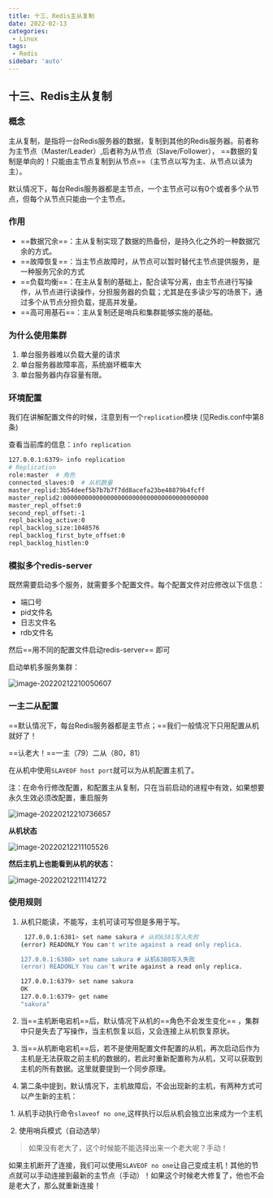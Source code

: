 ```yaml
---
title: 十三、Redis主从复制
date: 2022-02-13
categories:
 - Linux
tags:
 - Redis
sidebar: 'auto'
---
```


## 十三、Redis主从复制

### 概念

​          主从复制，是指将一台Redis服务器的数据，复制到其他的Redis服务器。前者称为主节点（Master/Leader）,后者称为从节点（Slave/Follower）， ==数据的复制是单向的！只能由主节点复制到从节点==（主节点以写为主、从节点以读为主）。

​          默认情况下，每台Redis服务器都是主节点，一个主节点可以有0个或者多个从节点，但每个从节点只能由一个主节点。

### 作用

* ==数据冗余==：主从复制实现了数据的热备份，是持久化之外的一种数据冗余的方式。
* ==故障恢复==：当主节点故障时，从节点可以暂时替代主节点提供服务，是一种服务冗余的方式
* ==负载均衡==：在主从复制的基础上，配合读写分离，由主节点进行写操作，从节点进行读操作，分担服务器的负载；尤其是在多读少写的场景下，通过多个从节点分担负载，提高并发量。
* ==高可用基石==：主从复制还是哨兵和集群能够实施的基础。

### 为什么使用集群

1. 单台服务器难以负载大量的请求
2. 单台服务器故障率高，系统崩坏概率大
3. 单台服务器内存容量有限。

### 环境配置

我们在讲解配置文件的时候，注意到有一个`replication`模块 (见Redis.conf中第8条)

查看当前库的信息：`info replication`

```bash
127.0.0.1:6379> info replication
# Replication
role:master  # 角色
connected_slaves:0  # 从机数量
master_replid:3b54deef5b7b7b7f7dd8acefa23be48879b4fcff
master_replid2:0000000000000000000000000000000000000000
master_repl_offset:0
second_repl_offset:-1
repl_backlog_active:0
repl_backlog_size:1048576
repl_backlog_first_byte_offset:0
repl_backlog_histlen:0
```

### 模拟多个redis-server

既然需要启动多个服务，就需要多个配置文件。每个配置文件对应修改以下信息：

- 端口号  
- pid文件名
- 日志文件名
- rdb文件名

然后==用不同的配置文件启动redis-server== 即可

启动单机多服务集群：

![image-20220212210050607](https://gitee.com/yishenlaoban/git-typore/raw/master/image_my/image-20220212210050607.png) 



### 一主二从配置

==默认情况下，每台Redis服务器都是主节点；==我们一般情况下只用配置从机就好了！

==认老大！==一主（79）二从（80，81）

在从机中使用`SLAVEOF host port`就可以为从机配置主机了。

注：在命令行修改配置，和配置主从复制，只在当前启动的进程中有效，如果想要永久生效必须改配置，重启服务

![image-20220212210736657](https://gitee.com/yishenlaoban/git-typore/raw/master/image_my/image-20220212210736657.png) 

**从机状态**

![image-20220212211105526](https://gitee.com/yishenlaoban/git-typore/raw/master/image_my/image-20220212211105526.png) 

**然后主机上也能看到从机的状态：**

![image-20220212211141272](https://gitee.com/yishenlaoban/git-typore/raw/master/image_my/image-20220212211141272.png) 



### 使用规则

1. 从机只能读，不能写，主机可读可写但是多用于写。

   ```bash
    127.0.0.1:6381> set name sakura # 从机6381写入失败
   (error) READONLY You can't write against a read only replica.
   
   127.0.0.1:6380> set name sakura # 从机6380写入失败
   (error) READONLY You can't write against a read only replica.
   
   127.0.0.1:6379> set name sakura
   OK
   127.0.0.1:6379> get name
   "sakura"
   
   ```

2. 当==主机断电宕机==后，默认情况下从机的==角色不会发生变化== ，集群中只是失去了写操作，当主机恢复以后，又会连接上从机恢复原状。

3. 当==从机断电宕机==后，若不是使用配置文件配置的从机，再次启动后作为主机是无法获取之前主机的数据的，若此时重新配置称为从机，又可以获取到主机的所有数据。这里就要提到一个同步原理。

4. 第二条中提到，默认情况下，主机故障后，不会出现新的主机，有两种方式可以产生新的主机：

​           1.  从机手动执行命令`slaveof no one`,这样执行以后从机会独立出来成为一个主机

​            2.  使用哨兵模式（自动选举）

>  如果没有老大了，这个时候能不能选择出来一个老大呢？手动！

如果主机断开了连接，我们可以使用`SLAVEOF no one`让自己变成主机！其他的节点就可以手动连接到最新的主节点（手动）！如果这个时候老大修复了，他也不会是老大了，那么就重新连接！